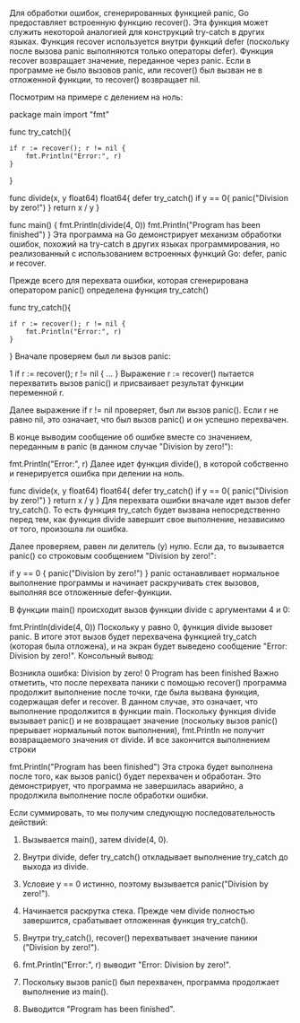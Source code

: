 Для обработки ошибок, сгенерированных функцией panic, Go предоставляет встроенную функцию recover(). 
Эта функция может служить некоторой аналогией для конструкций try-catch в других языках. Функция recover используется внутри функций defer 
(поскольку после вызова panic выполняются только операторы defer). Функция recover возвращает значение, переданное через panic. Если в программе не было вызовов panic, или recover() 
был вызван не в отложенной функции, то recover() возвращает nil.

Посмотрим на примере с делением на ноль:

package main
import "fmt"
 
func try_catch(){
 
    if r := recover(); r != nil { 
        fmt.Println("Error:", r) 
    }
}
 
func divide(x, y float64) float64{
    defer try_catch()
    if y == 0{ 
        panic("Division by zero!")
    }
    return x / y
}
 
func main() {
    fmt.Println(divide(4, 0))
    fmt.Println("Program has been finished")
}
Эта программа на Go демонстрирует механизм обработки ошибок, похожий на try-catch в других языках программирования, но реализованный с использованием встроенных функций Go: defer, panic и recover.

Прежде всего для перехвата ошибки, которая сгенерирована оператором panic() определена функция try_catch()


func try_catch(){
 
    if r := recover(); r != nil { 
        fmt.Println("Error:", r) 
    }
}
Вначале проверяем был ли вызов panic:

1
if r := recover(); r != nil { ... }
Выражение r := recover() пытается перехватить вызов panic() и присваивает результат функции переменной r.

Далее выражение if r != nil проверяет, был ли вызов panic(). Если r не равно nil, это означает, что был вызов panic() и он успешно перехвачен.

В конце выводим сообщение об ошибке вместе со значением, переданным в panic (в данном случае "Division by zero!"):


fmt.Println("Error:", r)
Далее идет функция divide(), в которой собственно и генерируется ошибка при делении на ноль.


func divide(x, y float64) float64{
    defer try_catch()
    if y == 0{ 
        panic("Division by zero!")
    }
    return x / y
}
Для перехвата ошибки вначале идет вызов defer try_catch(). То есть функция try_catch будет вызвана непосредственно перед тем, как функция divide завершит свое выполнение, 
независимо от того, произошла ли ошибка.

Далее проверяем, равен ли делитель (y) нулю. Если да, то вызывается panic() со строковым сообщением "Division by zero!":


if y == 0 { panic("Division by zero!") }
panic останавливает нормальное выполнение программы и начинает раскручивать стек вызовов, выполняя все отложенные defer-функции.

В функции main() происходит вызов функции divide с аргументами 4 и 0:


fmt.Println(divide(4, 0))
Поскольку y равно 0, функция divide вызовет panic. В итоге этот вызов будет перехвачена функцией try_catch (которая была отложена), и на экран будет выведено сообщение 
"Error: Division by zero!". Консольный вывод:

Возникла ошибка: Division by zero!
0
Program has been finished
Важно отметить, что после перехвата паники с помощью recover() программа продолжит выполнение после точки, где была вызвана функция, содержащая defer и recover. 
В данном случае, это означает, что выполнение продолжится в функции main. Поскольку функция divide вызывает panic() и не возвращает значение (поскольку вызов panic() прерывает нормальный поток выполнения),
fmt.Println не получит возвращаемого значения от divide. И все закончится выполнением строки


fmt.Println("Program has been finished")
Эта строка будет выполнена после того, как вызов panic() будет перехвачен и обработан. Это демонстрирует, что программа не завершилась аварийно, а продолжила выполнение после обработки ошибки.

Если суммировать, то мы получим следующую последовательность действий:

1. Вызывается main(), затем divide(4, 0).

2. Внутри divide, defer try_catch() откладывает выполнение try_catch до выхода из divide.

3. Условие y == 0 истинно, поэтому вызывается panic("Division by zero!").

4. Начинается раскрутка стека. Прежде чем divide полностью завершится, срабатывает отложенная функция try_catch().

5. Внутри try_catch(), recover() перехватывает значение паники ("Division by zero!").

6. fmt.Println("Error:", r) выводит "Error: Division by zero!".

7. Поскольку вызов panic() был перехвачен, программа продолжает выполнение из main().

8. Выводится "Program has been finished".
